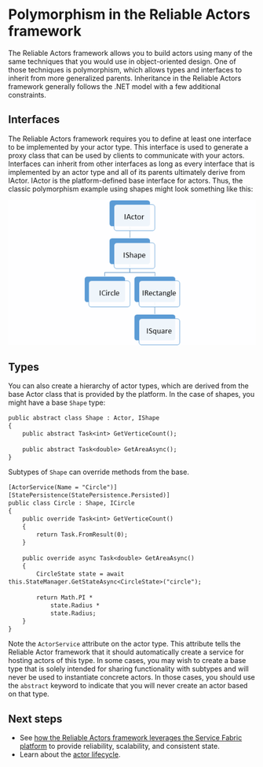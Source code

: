 <properties
    pageTitle="Polymorphism in the Reliable Actors framework | Azure"
    description="Build hierarchies of .NET interfaces and types in the Reliable Actors framework to reuse functionality and API definitions."
    services="service-fabric"
    documentationcenter=".net"
    author="seanmck"
    manager="timlt"
    editor="vturecek" />
<tags
    ms.assetid="ef0eeff6-32b7-410d-ac69-87cba8b8fd46"
    ms.service="service-fabric"
    ms.devlang="dotnet"
    ms.topic="article"
    ms.tgt_pltfrm="NA"
    ms.workload="NA"
    ms.date="12/13/2016"
    wacn.date=""
    ms.author="seanmck" />

# Polymorphism in the Reliable Actors framework
The Reliable Actors framework allows you to build actors using many of the same techniques that you would use in object-oriented design. One of those techniques is polymorphism, which allows types and interfaces to inherit from more generalized parents. Inheritance in the Reliable Actors framework generally follows the .NET model with a few additional constraints.

## Interfaces
The Reliable Actors framework requires you to define at least one interface to be implemented by your actor type. This interface is used to generate a proxy class that can be used by clients to communicate with your actors. Interfaces can inherit from other interfaces as long as every interface that is implemented by an actor type and all of its parents ultimately derive from IActor. IActor is the platform-defined base interface for actors. Thus, the classic polymorphism example using shapes might look something like this:

![Interface hierarchy for shape actors][shapes-interface-hierarchy]

## Types
You can also create a hierarchy of actor types, which are derived from the base Actor class that is provided by the platform. In the case of shapes, you might have a base `Shape` type:


	public abstract class Shape : Actor, IShape
	{
	    public abstract Task<int> GetVerticeCount();

	    public abstract Task<double> GetAreaAsync();
	}


Subtypes of `Shape` can override methods from the base.


	[ActorService(Name = "Circle")]
	[StatePersistence(StatePersistence.Persisted)]
	public class Circle : Shape, ICircle
	{
	    public override Task<int> GetVerticeCount()
	    {
	        return Task.FromResult(0);
	    }

	    public override async Task<double> GetAreaAsync()
	    {
	        CircleState state = await this.StateManager.GetStateAsync<CircleState>("circle");

	        return Math.PI *
	            state.Radius *
	            state.Radius;
	    }
	}


Note the `ActorService` attribute on the actor type. This attribute tells the Reliable Actor framework that it should automatically create a service for hosting actors of this type. In some cases, you may wish to create a base type that is solely intended for sharing functionality with subtypes and will never be used to instantiate concrete actors. In those cases, you should use the `abstract` keyword to indicate that you will never create an actor based on that type.

## Next steps

- See [how the Reliable Actors framework leverages the Service Fabric platform](/documentation/articles/service-fabric-reliable-actors-platform/) to provide reliability, scalability, and consistent state.
- Learn about the [actor lifecycle](/documentation/articles/service-fabric-reliable-actors-lifecycle/).

<!-- Image references -->

[shapes-interface-hierarchy]: ./media/service-fabric-reliable-actors-polymorphism/Shapes-Interface-Hierarchy.png
